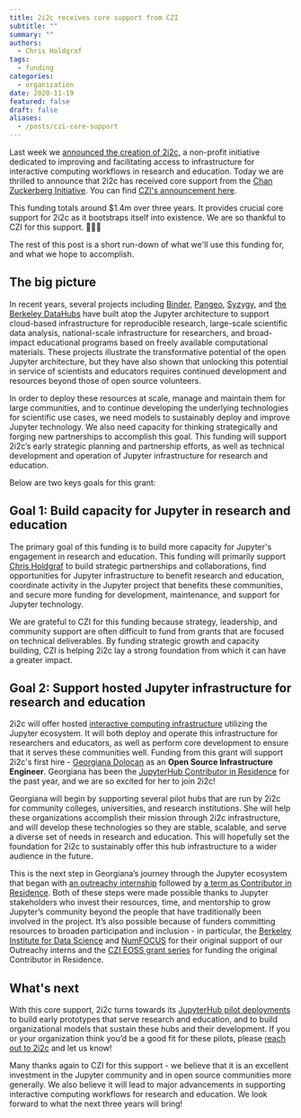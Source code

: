 ```yaml
---
title: 2i2c receives core support from CZI
subtitle: ""
summary: ""
authors:
  - Chris Holdgraf
tags:
  - funding
categories:
  - organization
date: 2020-11-19
featured: false
draft: false
aliases:
  - /posts/czi-core-support
---
```


Last week we [announced the creation of 2i2c](/posts/2021/hello-world/), a non-profit initiative dedicated to improving and facilitating access to infrastructure for interactive computing workflows in research and education. Today we are thrilled to announce that 2i2c has received core support from the [Chan Zuckerberg Initiative](https://chanzuckerberg.com/). You can find [CZI's announcement here](https://cziscience.medium.com/scaling-open-infrastructure-and-reproducibility-in-biomedicine-69546a399747).

This funding totals around $1.4m over three years. It provides crucial core support for 2i2c as it bootstraps itself into existence. We are so thankful to CZI for this support. 🎉🙏✨

The rest of this post is a short run-down of what we'll use this funding for, and what we hope to accomplish.

## The big picture

In recent years, several projects including [Binder](https://mybinder.org), [Pangeo](https://pangeo.io), [Syzygy](https://syzygy.ca), and [the Berkeley DataHubs](https://data.berkeley.edu/academics/resources/berkeley-data-stack) have built atop the Jupyter architecture to support cloud-based infrastructure for reproducible research, large-scale scientific data analysis, national-scale infrastructure for researchers, and broad-impact educational programs based on freely available computational materials. These projects illustrate the transformative potential of the open Jupyter architecture, but they have also shown that unlocking this potential in service of scientists and educators requires continued development and resources beyond those of open source volunteers.

In order to deploy these resources at scale, manage and maintain them for large communities, and to continue developing the underlying technologies for scientific use cases, we need models to sustainably deploy and improve Jupyter technology. We also need capacity for thinking strategically and forging new partnerships to accomplish this goal. This funding will support 2i2c’s early strategic planning and partnership efforts, as well as technical development and operation of Jupyter infrastructure for research and education.

Below are two keys goals for this grant:

## Goal 1: Build capacity for Jupyter in research and education

The primary goal of this funding is to build more capacity for Jupyter's engagement in research and education. This funding will primarily support [Chris Holdgraf](/author/chris-holdgraf) to build strategic partnerships and collaborations, find opportunities for Jupyter infrastructure to benefit research and education, coordinate activity in the Jupyter project that benefits these communities, and secure more funding for development, maintenance, and support for Jupyter technology.

We are grateful to CZI for this funding because strategy, leadership, and community support are often difficult to fund from grants that are focused on technical deliverables. By funding strategic growth and capacity building, CZI is helping 2i2c lay a strong foundation from which it can have a greater impact.

## Goal 2: Support hosted Jupyter infrastructure for research and education

2i2c will offer hosted [interactive computing infrastructure](/infrastructure) utilizing the Jupyter ecosystem. It will both deploy and operate this infrastructure for researchers and educators, as well as perform core development to ensure that it serves these communities well. Funding from this grant will support 2i2c's first hire - [Georgiana Dolocan](/author/georgiana-dolocan) as an **Open Source Infrastructure Engineer**. Georgiana has been the [JupyterHub Contributor in Residence](https://blog.jupyter.org/the-jupyterhub-and-binder-contributor-in-residence-56708d1e3069) for the past year, and we are so excited for her to join 2i2c!

Georgiana will begin by supporting several pilot hubs that are run by 2i2c for community colleges, universities, and research institutions. She will help these organizations accomplish their mission through 2i2c infrastructure, and will develop these technologies so they are stable, scalable, and serve a diverse set of needs in research and education. This will hopefully set the foundation for 2i2c to sustainably offer this hub infrastructure to a wider audience in the future.

This is the next step in Georgiana’s journey through the Jupyter ecosystem that began with [an outreachy internship](https://blog.jupyter.org/outreachy-jupyter-supporting-diversity-in-open-communities-dfa78db4b0bd) followed by [a term as Contributor in Residence](https://blog.jupyter.org/cir-report-i-1ca418c230cd). Both of these steps were made possible thanks to Jupyter stakeholders who invest their resources, time, and mentorship to grow Jupyter’s community beyond the people that have traditionally been involved in the project. It’s also possible because of funders committing resources to broaden participation and inclusion - in particular, the [Berkeley Institute for Data Science](https://bids.berkeley.edu/) and [NumFOCUS](https://numfocus.org) for their original support of our Outreachy interns and the [CZI EOSS grant series](https://chanzuckerberg.com/eoss/) for funding the original Contributor in Residence.

## What's next

With this core support, 2i2c turns towards its [JupyterHub pilot deployments](/infrastructure/#kinds-of-hubs) to build early prototypes that serve research and education, and to build organizational models that sustain these hubs and their development. If you or your organization think you’d be a good fit for these pilots, please [reach out to 2i2c](mailto:hello@2i2c.org) and let us know!

Many thanks again to CZI for this support - we believe that it is an excellent investment in the Jupyter community and in open source communities more generally. We also believe it will lead to major advancements in supporting interactive computing workflows for research and education. We look forward to what the next three years will bring!
